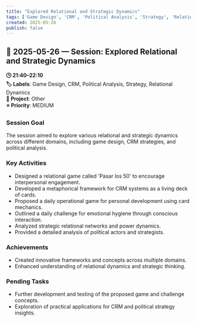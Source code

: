 ```yaml
---
title: "Explored Relational and Strategic Dynamics"
tags: ['Game Design', 'CRM', 'Political Analysis', 'Strategy', 'Relational Dynamics']
created: 2025-05-26
publish: false
---
```


## 📅 2025-05-26 — Session: Explored Relational and Strategic Dynamics

**🕒 21:40–22:10**  
**🏷️ Labels**: Game Design, CRM, Political Analysis, Strategy, Relational Dynamics  
**📂 Project**: Other  
**⭐ Priority**: MEDIUM  


### Session Goal
The session aimed to explore various relational and strategic dynamics across different domains, including game design, CRM strategies, and political analysis.

### Key Activities
- Designed a relational game called 'Pasar los 50' to encourage interpersonal engagement.
- Developed a metaphorical framework for CRM systems as a living deck of cards.
- Proposed a daily operational game for personal development using card mechanics.
- Outlined a daily challenge for emotional hygiene through conscious interaction.
- Analyzed strategic relational networks and power dynamics.
- Provided a detailed analysis of political actors and strategists.

### Achievements
- Created innovative frameworks and concepts across multiple domains.
- Enhanced understanding of relational dynamics and strategic thinking.

### Pending Tasks
- Further development and testing of the proposed game and challenge concepts.
- Exploration of practical applications for CRM and political strategy insights.
